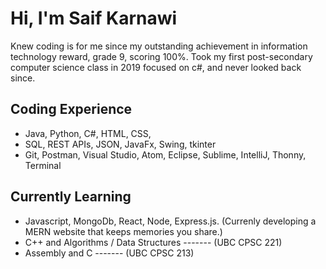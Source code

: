 # Hi, I'm Saif Karnawi
Knew coding is for me since my outstanding achievement in information technology reward, grade 9, scoring 100%. 
Took my first post-secondary computer science class in 2019 focused on c#, and never looked back since.
## Coding Experience
- Java, Python, C#, HTML, CSS, 
- SQL, REST APIs, JSON, JavaFx, Swing, tkinter
- Git, Postman, Visual Studio, Atom, Eclipse, Sublime, IntelliJ, Thonny, Terminal
## Currently Learning
- Javascript, MongoDb, React, Node, Express.js. (Currenly developing a MERN website that keeps memories you share.)
- C++ and Algorithms / Data Structures ------- (UBC CPSC 221)
- Assembly and C ------- (UBC CPSC 213)

